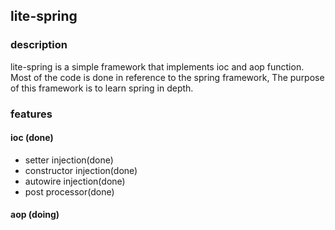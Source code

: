 ## lite-spring

### description
lite-spring is a simple framework that implements ioc and aop function.
Most of the code is done in reference to the spring framework, The 
purpose of this framework is to learn spring in depth. 

### features

#### ioc (done)

- setter injection(done)
- constructor injection(done)
- autowire injection(done)
- post processor(done)

#### aop (doing)
